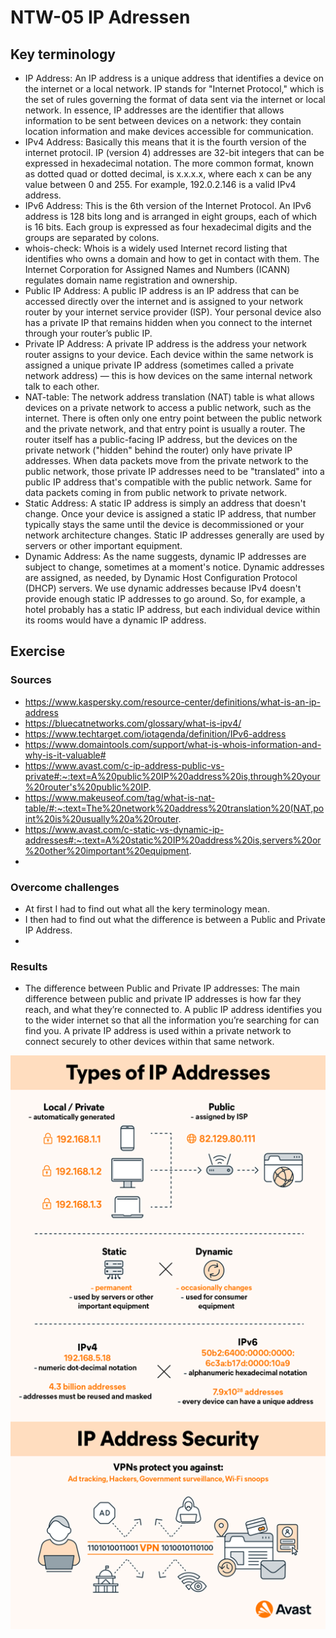 # NTW-05 IP Adressen

## Key terminology
- IP Address: An IP address is a unique address that identifies a device on the internet or a local network. IP stands for "Internet Protocol," which is the set of rules governing the format of data sent via the internet or local network. In essence, IP addresses are the identifier that allows information to be sent between devices on a network: they contain location information and make devices accessible for communication. 
- IPv4 Address: Basically this means that it is the fourth version of the internet protocil. IP (version 4) addresses are 32-bit integers that can be expressed in hexadecimal notation. The more common format, known as dotted quad or dotted decimal, is x.x.x.x, where each x can be any value between 0 and 255. For example, 192.0.2.146 is a valid IPv4 address.  
- IPv6 Address: This is the 6th version of the Internet Protocol. An IPv6 address is 128 bits long and is arranged in eight groups, each of which is 16 bits. Each group is expressed as four hexadecimal digits and the groups are separated by colons. 
- whois-check: Whois is a widely used Internet record listing that identifies who owns a domain and how to get in contact with them. The Internet Corporation for Assigned Names and Numbers (ICANN) regulates domain name registration and ownership. 
- Public IP Address: A public IP address is an IP address that can be accessed directly over the internet and is assigned to your network router by your internet service provider (ISP). Your personal device also has a private IP that remains hidden when you connect to the internet through your router’s public IP.
- Private IP Address: A private IP address is the address your network router assigns to your device. Each device within the same network is assigned a unique private IP address (sometimes called a private network address) — this is how devices on the same internal network talk to each other. 
- NAT-table: The network address translation (NAT) table is what allows devices on a private network to access a public network, such as the internet.
There is often only one entry point between the public network and the private network, and that entry point is usually a router. The router itself has a public-facing IP address, but the devices on the private network ("hidden" behind the router) only have private IP addresses.
When data packets move from the private network to the public network, those private IP addresses need to be "translated" into a public IP address that's compatible with the public network. Same for data packets coming in from public network to private network. 
- Static Address: A static IP address is simply an address that doesn't change. Once your device is assigned a static IP address, that number typically stays the same until the device is decommissioned or your network architecture changes. Static IP addresses generally are used by servers or other important equipment.  
- Dynamic Address: As the name suggests, dynamic IP addresses are subject to change, sometimes at a moment's notice. Dynamic addresses are assigned, as needed, by Dynamic Host Configuration Protocol (DHCP) servers. We use dynamic addresses because IPv4 doesn't provide enough static IP addresses to go around. So, for example, a hotel probably has a static IP address, but each individual device within its rooms would have a dynamic IP address.  

## Exercise
### Sources
- https://www.kaspersky.com/resource-center/definitions/what-is-an-ip-address 
- https://bluecatnetworks.com/glossary/what-is-ipv4/ 
- https://www.techtarget.com/iotagenda/definition/IPv6-address 
- https://www.domaintools.com/support/what-is-whois-information-and-why-is-it-valuable# 
- https://www.avast.com/c-ip-address-public-vs-private#:~:text=A%20public%20IP%20address%20is,through%20your%20router's%20public%20IP. 
- https://www.makeuseof.com/tag/what-is-nat-table/#:~:text=The%20network%20address%20translation%20(NAT,point%20is%20usually%20a%20router. 
- https://www.avast.com/c-static-vs-dynamic-ip-addresses#:~:text=A%20static%20IP%20address%20is,servers%20or%20other%20important%20equipment. 
- 

### Overcome challenges
- At first I had to find out what all the kery terminology mean.
- I then had to find out what the difference is between a Public and Private IP Address.
- 

### Results
- The difference between Public and Private IP addresses: The main difference between public and private IP addresses is how far they reach, and what they’re connected to. A public IP address identifies you to the wider internet so that all the information you’re searching for can find you. A private IP address is used within a private network to connect securely to other devices within that same network. 

![NTW-05](../00_includes/NTW05-1.png)


 